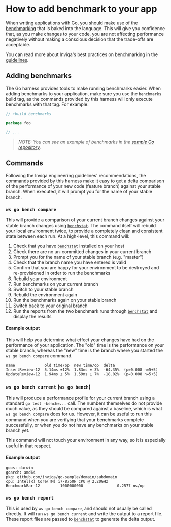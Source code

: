 # How to add benchmark to your app

When writing applications with Go, you should make use of the [benchmarking](https://pkg.go.dev/testing#hdr-Benchmarks) that is baked into the language. This will give you confidence that, as you make changes to your code, you are not affecting performance negatively without making a conscious decision that the trade-offs are acceptable.

You can read more about Inviqa's best practices on benchmarking in the [guidelines](https://guidelines.invi.qa/#/language/go/benchmarking).

## Adding benchmarks

The Go harness provides tools to make running benchmarks easier. When adding benchmarks to your application, make sure you use the `benchmarks` build tag, as the commands provided by this harness will only execute benchmarks with that tag. For example:

```go
// +build benchmarks

package foo

// ...
```

>_NOTE: You can see an example of benchmarks in the [sample Go repository]._

## Commands

Following the Inviqa engineering guidelines' recommendations, the commands provided by this harness make it easy to get a delta comparison of the performance of your new code (feature branch) against your stable branch. When executed, it will prompt you for the name of your stable branch.

### `ws go bench compare`

This will provide a comparison of your current branch changes against your stable branch changes using [`benchstat`]. The command itself will rebuild your local environment twice, to provide a completely clean and consistent state between each run. At a high-level, this command will:

1. Check that you have [`benchstat`] installed on your host
1. Check there are no un-committed changes in your current branch
1. Prompt you for the name of your stable branch (e.g. "master")
1. Check that the branch name you have entered is valid
1. Confirm that you are happy for your environment to be destroyed and re-provisioned in order to run the benchmarks
1. Rebuild your environment
1. Run benchmarks on your current branch
1. Switch to your stable branch
1. Rebuild the environment again
1. Run the benchmarks again on your stable branch
1. Switch back to your original branch
1. Run the reports from the two benchmark runs through [`benchstat`] and display the results

#### Example output

This will help you determine what effect your changes have had on the performance of your application. The "old" time is the performance on your stable branch, whereas the "new" time is the branch where you started the `ws go bench compare` command.

```
name             old time/op  new time/op  delta
InsertReview-12  5.14ms ±12%  1.83ms ± 3%  -64.35%  (p=0.008 n=5+5)
UpdateReview-12  1.94ms ± 5%  1.59ms ± 7%  -18.02%  (p=0.008 n=5+5)
```

### `ws go bench current` (`ws go bench`)

This will produce a performance profile for your current branch using a standard `go test -bench=...` call. The numbers themselves do not provide much value, as they should be compared against a baseline, which is what `ws go bench compare` does for us. However, it can be useful to run this command when you are verifying that your benchmarks complete successfully, or when you do not have any benchmarks on your stable branch yet.

This command will not touch your environment in any way, so it is especially useful in that respect.

#### Example output

```
goos: darwin
goarch: amd64
pkg: github.com/inviqa/go-sample/domain/subdomain
cpu: Intel(R) Core(TM) i7-8750H CPU @ 2.20GHz
BenchmarkBar-12         1000000000               0.2577 ns/op
```

### `ws go bench report`

This is used by `ws go bench compare`, and should not usually be called directly. It will run `ws go bench current` and write the output to a report file. These report files are passed to [`benchstat`] to generate the delta output.

[sample Go repository]: https://github.com/inviqa/go-sample
[`benchstat`]: https://pkg.go.dev/golang.org/x/perf/cmd/benchstat
